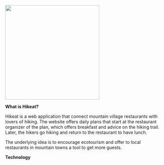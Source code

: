 <img width="300" height="auto" src="https://github.com/ihcuesta/hike/blob/master/client/public/Hikeat.svg" />

<b>What is Hikeat?</b>
  
Hikeat is a web application that connect mountain village restaurants with lovers of hiking. The website offers daily plans that start at the restaurant organizer of the plan, which offers breakfast and advice on the hiking trail. Later, the hikers go hiking and return to the restaurant to have lunch.

The underlying idea is to encourage ecotourism and offer to local restaurants in mountain towns a tool to get more guests.

<b>Technology</b>


